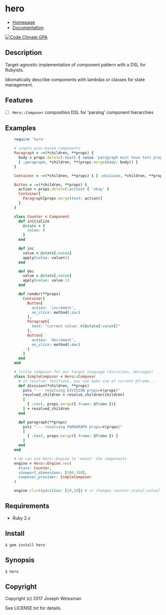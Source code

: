 # hero

* [Homepage](https://rubygems.org/gems/hero)
* [Documentation](http://rubydoc.info/gems/hero/frames)

[![Code Climate GPA](https://codeclimate.com/github/jweissman/hero/badges/gpa.svg)](https://codeclimate.com/github/jweissman/hero)

## Description

Target-agnostic implementation of component pattern with a DSL for Rubyists.

Idiomatically describe components with lambdas or classes for state management.

## Features

- [ ] `Hero::Composer` composition DSL for 'parsing' component hierarchies

## Examples

```ruby
    require 'hero'

    # simple proc-based components
    Paragraph = ->(*children, **props) {
      body = props.delete(:text) { raise 'paragraph must have text prop' }
      [ :paragraph, *children, **(props.merge(body: body)) ]
    }

    Container = ->(*children, **props) { [ :division, *children, **props ] }

    Button = ->(*children, **props) {
      action = props.delete(:action) { 'okay' }
      Container[
        Paragraph[props.merge(text: action)]
      ]
    }

    class Counter < Component
      def initialize
        @state = {
          value: 0
        }
      end

      def inc
        value = @state[:value]
        apply(value: value+1)
      end

      def dec
        value = @state[:value]
        apply(value: value-1)
      end

      def render(**props)
        Container[
          Button[
            action: 'increment',
            on_click: method(:inc)
          ],
          Paragraph[
            text: "current value: #{@state[:value]}"
          ],
          Button[
            action: 'decrement',
            on_click: method(:dec)
          ]
        ]
      end
    end

    # little composer for our target language (divisions, messages)
    class SimpleComposer < Hero::Composer
      # in resolver functions, you can make use of current @frame...
      def division(*children, **props)
        puts "--- resolving DIVISION props=#{props}"
        resolved_children = resolve_children(children)
        [
          [ :rect, props.merge({ frame: @frame })]
        ] + resolved_children
      end

      def paragraph(**props)
        puts "--- resolving PARAGRAPH props=#{props}"
        [
          [ :text, props.merge({ frame: @frame }) ]
        ]
      end
    end

    # we can use Hero::Engine to 'mount' the components
    engine = Hero::Engine.new(
      klass: Counter,
      viewport_dimensions: [100,100],
      composer_provider: SimpleComposer
    )

    engine.click(position: [10,10]) # => changes counter.state[:value] from 0 to 1
```


## Requirements

  - Ruby 2.x

## Install

    $ gem install hero

## Synopsis

    $ hero

## Copyright

Copyright (c) 2017 Joseph Weissman

See LICENSE.txt for details.
